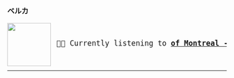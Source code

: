 ### ベルカ

<a href="https://www.youtube.com/results?search_query=of+Montreal+Don&#39;t+Ask+Me+to+Explain" target="_blank">
    <img align="left" width="100" height="100" src="https:&#x2F;&#x2F;lastfm.freetls.fastly.net&#x2F;i&#x2F;u&#x2F;174s&#x2F;6ab84732ec042ad0ad34474b3201c936.jpg">
</a>
<big>
    <pre>
</br><p align="left"> 🎵🎶 Currently listening to <b><a href="https://www.youtube.com/results?search_query=of+Montreal+Don&#39;t+Ask+Me+to+Explain" target="_blank">of Montreal - Don&#39;t Ask Me to Explain</a> 🔗</b></p>
</pre></big>

--- 
